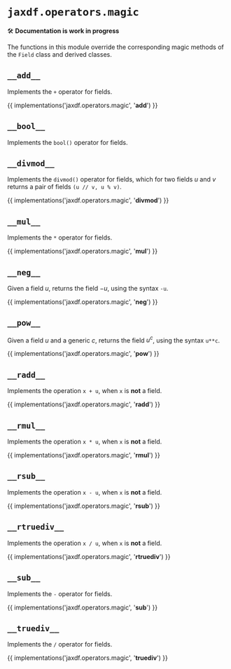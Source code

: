 # `jaxdf.operators.magic`

🛠️ **Documentation is work in progress**

The functions in this module override the corresponding magic methods of the `Field` class and derived classes.

## `__add__`

Implements the `+` operator for fields.

{{ implementations('jaxdf.operators.magic', '__add__') }}

## `__bool__`

Implements the `bool()` operator for fields.

## `__divmod__`

Implements the `divmod()` operator for fields, which for two fields $u$ and $v$ returns a pair of fields `(u // v, u % v)`.

{{ implementations('jaxdf.operators.magic', '__divmod__') }}


## `__mul__`

Implements the `*` operator for fields.

{{ implementations('jaxdf.operators.magic', '__mul__') }}

## `__neg__`

Given a field $u$, returns the field $-u$, using the syntax `-u`.

{{ implementations('jaxdf.operators.magic', '__neg__') }}

## `__pow__`

Given a field $u$ and a generic $c$, returns the field $u^c$, using the syntax `u**c`.

{{ implementations('jaxdf.operators.magic', '__pow__') }}

## `__radd__`

Implements the operation `x + u`, when `x` is **not** a field.

{{ implementations('jaxdf.operators.magic', '__radd__') }}

## `__rmul__`

Implements the operation `x * u`, when `x` is **not** a field.

{{ implementations('jaxdf.operators.magic', '__rmul__') }}

## `__rsub__`

Implements the operation `x - u`, when `x` is **not** a field.

{{ implementations('jaxdf.operators.magic', '__rsub__') }}

## `__rtruediv__`

Implements the operation `x / u`, when `x` is **not** a field.

{{ implementations('jaxdf.operators.magic', '__rtruediv__') }}

## `__sub__`

Implements the `-` operator for fields.

{{ implementations('jaxdf.operators.magic', '__sub__') }}

## `__truediv__`

Implements the `/` operator for fields.

{{ implementations('jaxdf.operators.magic', '__truediv__') }}
